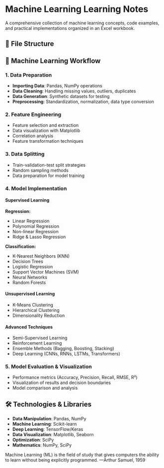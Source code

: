 # Machine Learning Learning Notes

A comprehensive collection of machine learning concepts, code examples, and practical implementations organized in an Excel workbook.

## 📁 File Structure

## 🚀 Machine Learning Workflow

### 1. Data Preparation 
- **Importing Data**: Pandas, NumPy operations
- **Data Cleaning**: Handling missing values, outliers, duplicates
- **Data Generation**: Synthetic datasets for testing
- **Preprocessing**: Standardization, normalization, data type conversion

### 2. Feature Engineering 
- Feature selection and extraction
- Data visualization with Matplotlib
- Correlation analysis
- Feature transformation techniques

### 3. Data Splitting 
- Train-validation-test split strategies
- Random sampling methods
- Data preparation for model training

### 4. Model Implementation

#### Supervised Learning
**Regression:**
- Linear Regression
- Polynomial Regression
- Non-linear Regression
- Ridge & Lasso Regression

**Classification:**
- K-Nearest Neighbors (KNN)
- Decision Trees
- Logistic Regression
- Support Vector Machines (SVM)
- Neural Networks
- Random Forests

#### Unsupervised Learning
- K-Means Clustering
- Hierarchical Clustering
- Dimensionality Reduction

#### Advanced Techniques
- Semi-Supervised Learning
- Reinforcement Learning
- Ensemble Methods (Bagging, Boosting, Stacking)
- Deep Learning (CNNs, RNNs, LSTMs, Transformers)

### 5. Model Evaluation & Visualization
- Performance metrics (Accuracy, Precision, Recall, RMSE, R²)
- Visualization of results and decision boundaries
- Model comparison and analysis

## 🛠️ Technologies & Libraries

- **Data Manipulation**: Pandas, NumPy
- **Machine Learning**: Scikit-learn
- **Deep Learning**: TensorFlow/Keras
- **Data Visualization**: Matplotlib, Seaborn
- **Optimization**: SciPy
- **Mathematics**: NumPy, SciPy

Machine Learning (ML) is the field of study that gives computers the ability to learn without being explicitly programmed. —Arthur Samuel, 1959